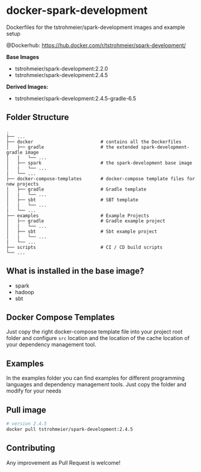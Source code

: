 # docker-spark-development
Dockerfiles for the tstrohmeier/spark-development images and example setup

@Dockerhub: https://hub.docker.com/r/tstrohmeier/spark-development/

**Base Images**

* tstrohmeier/spark-development:2.2.0
* tstrohmeier/spark-development:2.4.5

**Derived Images:**
* tstrohmeier/spark-development:2.4.5-gradle-6.5


## Folder Structure

    .
    ├── ...
    ├── docker                         # contains all the Dockerfiles
    │   ├── gradle                     # the extended spark-development-gradle image
    │   |   └── ...             
    │   ├── spark                      # the spark-development base image        
    │   |   └── ...               
    |   └── ...
    ├── docker-compose-templates       # docker-compose template files for new projects
    │   ├── gradle                     # Gradle template
    │   |   └── ...             
    │   ├── sbt                        # SBT template          
    │   |   └── ...               
    |   └── ...
    ├── examples                       # Example Projects
    │   ├── gradle                     # Gradle example project
    │   |   └── ...     
    │   ├── sbt                        # Sbt example project
    │   |   └── ...          
    |   └── ...
    ├── scripts                        # CI / CD build scripts
    └── ...



## What is installed in the base image?
* spark
* hadoop 
* sbt


## Docker Compose Templates

Just copy the right docker-compose template file into your project root folder and configure `src` location and the location of the cache location of your dependency management tool.


## Examples

In the examples folder you can find examples for different programming languages and dependency management tools.
Just copy the folder and modify for your needs



## Pull image

``` bash
# version 2.4.5
docker pull tstrohmeier/spark-development:2.4.5
```


## Contributing
Any improvement as Pull Request is welcome!